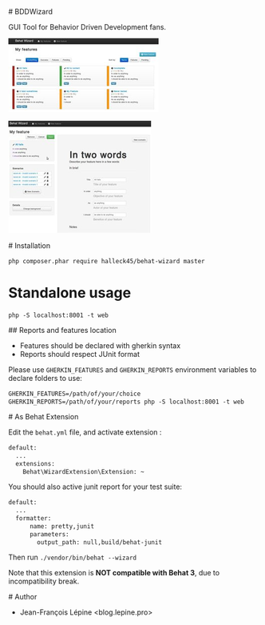# BDDWizard

GUI Tool for Behavior Driven Development fans.

![Listing](docs/screen-home-small.jpg)

![Edit feature](docs/screen-edit-small.jpg)

# Installation

    php composer.phar require halleck45/behat-wizard master

# Standalone usage

    php -S localhost:8001 -t web

## Reports and features location

+ Features should be declared with gherkin syntax
+ Reports should respect JUnit format

Please use `GHERKIN_FEATURES` and `GHERKIN_REPORTS` environment variables to declare folders to use:

    GHERKIN_FEATURES=/path/of/your/choice GHERKIN_REPORTS=/path/of/your/reports php -S localhost:8001 -t web

# As Behat Extension

Edit the `behat.yml` file, and activate extension :

    default:
      ...
      extensions:
        Behat\WizardExtension\Extension: ~

You should also active junit report for your test suite:

    default:
      ...
      formatter:
          name: pretty,junit
          parameters:
            output_path: null,build/behat-junit

Then run `./vendor/bin/behat --wizard`

Note that this extension is **NOT compatible with Behat 3**, due to incompatibility break.


# Author

+ Jean-François Lépine <blog.lepine.pro>
